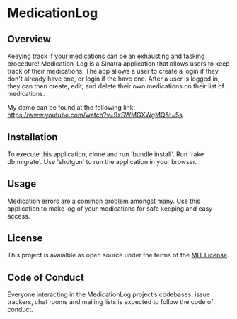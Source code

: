 # MedicationLog

## Overview
Keeying track if your medications can be an exhausting and tasking procedure! Medication_Log is a Sinatra application that allows users to keep track of their medications. The app allows a user to create a login if they don't already have one, or login if the have one. After a user is logged in, they can then create, edit, and delete their own medications on their list of medications.

My demo can be found at the following link: https://www.youtube.com/watch?v=9zSWMGXWgMQ&t=5s.

## Installation
To execute this application, clone and run 'bundle install'. Run 'rake db:migrate'. Use 'shotgun' to run the application in your browser.

## Usage
Medication errors are a common problem amongst many. Use this application to make log of your medications for safe keeping and easy access. 

## License
This project is avaialble as open source under the terms of the [MIT License](https://opensource.org/licenses/MIT).

## Code of Conduct
Everyone interacting in the MedicationLog project’s codebases, issue trackers, chat rooms and mailing lists is expected to follow the code of conduct.
